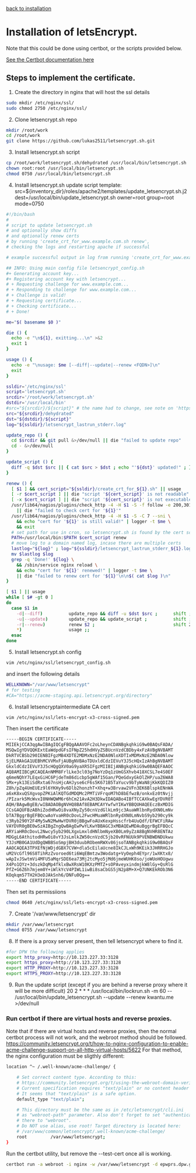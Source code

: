 [back to installation](https://github.com/kwantu/platformconfiguration/wiki/Installation)

# Installation of letsEncrypt.
Note that this could be done using certbot, or the scripts provided below.

[See the Certbot documentation here](https://certbot.eff.org/lets-encrypt/centosrhel7-nginx)


## Steps to implement the certificate.

1. Create the directory in nginx that will host the ssl details
```bash
sudo mkdir /etc/nginx/ssl/
sudo chmod 2750 /etc/nginx/ssl/
```
2. Clone letsencrypt.sh repo
```bash
mkdir /root/work
cd /root/work
git clone https://github.com/lukas2511/letsencrypt.sh.git
```
3. Install letsencrypt.sh script
```bash
cp /root/work/letsencrypt.sh/dehydrated /usr/local/bin/letsencrypt.sh 
chown root:root /usr/local/bin/letsencrypt.sh 
chmod 0750 /usr/local/bin/letsencrypt.sh
```
4. Install letsencrypt.sh update script
  template: src=${inventory_dir}/roles/apache2/templates/update_letsencrypt.sh.j2 dest=/usr/local/bin/update_letsencrypt.sh
            owner=root group=root mode=0750

```bash
#!/bin/bash
#
# script to update letsencrypt.sh
# and optionally show diffs
# and optionally renew certs
# by running 'create_crt_for_www.example.com.sh renew',
# checking the logs and restarting apache if successful

# example successful output in log from running 'create_crt_for_www.example.com.sh renew':

## INFO: Using main config file letsencrypt_config.sh
#+ Generating account key...
#+ Registering account key with letsencrypt...
# + Requesting challenge for www.example.com...
# + Responding to challenge for www.example.com...
# + Challenge is valid!
# + Requesting certificate...
# + Checking certificate...
# + Done!

me="$( basename $0 )"

die () {
  echo -e "\n${1}, exitting...\n" >&2
  exit 1
}

usage () {
  echo -e "\nusage: $me [--diff|--update|--renew <FQDN>]\n"
  exit
}

ssldir='/etc/nginx/ssl'
script='letsencrypt.sh'
srcdir='/root/work/letsencrypt.sh'
dstdir='/usr/local/bin'
#src="${srcdir}/${script}" # the name had to change, see note on 'https://github.com/lukas2511/dehydrated'
src="${srcdir}/dehydrated"
dst="${dstdir}/${script}"
log="${ssldir}/letsencrypt_lastrun_stderr.log"

update_repo () {
  cd $srcdir && git pull &>/dev/null || die "failed to update repo"
  cd - &>/dev/null
}

update_script () {
  diff -q $dst $src || { cat $src > $dst ; echo "'${dst}' updated!" ; } | logger -t $me
}

renew () {
  [ $1 ] && cert_script="${ssldir}/create_crt_for_${1}.sh" || usage
  [ -r $cert_script ] || die "script '${cert_script}' is not readable"
  [ -x $cert_script ] || die "script '${cert_script}' is not executable"
  /usr/lib64/nagios/plugins/check_http -4 -H $1 -S -f follow -e 200,301,302,303,401,403 --sni \
    || die "failed to check cert for '${1}'"
  /usr/lib64/nagios/plugins/check_http -4 -H $1 -S -C 7 --sni \
    && echo "cert for '${1}' is still valid!" | logger -t $me \
    && exit
  # set path for use in cron, so letsencrypt.sh is found by the cert script
  PATH=/usr/local/bin:$PATH $cert_script renew
  # move log to a domain named log, incase there are multiple certs
  lastlog="${log}" ; log="${ssldir}/letsencrypt_lastrun_stderr_${1}.log"
  mv $lastlog $log
  grep -q 'Done!' ${log} \
    && /sbin/service nginx reload \
    && echo "cert for '${1}' renewed!" | logger -t $me \
    || die "failed to renew cert for '${1}'\n\n$( cat $log )\n"
}

[ $1 ] || usage
while [ $# -gt 0 ]
do
  case $1 in
    -d|--diff)          update_repo && diff -u $dst $src ;      shift ;;
    -u|--update)        update_repo && update_script ;          shift ;;
    -r|--renew)         renew $2 ;                              shift 2 ;;
    *)                  usage ;;
  esac
done

```
5. Install letsencrypt.sh config

```bash
vim /etc/nginx/ssl/letsencrypt_config.sh
```
and insert the following details
```bash
WELLKNOWN="/var/www/letsencrypt"
# for testing
#CA="https://acme-staging.api.letsencrypt.org/directory"
```
6. Install letsencryptaintermediate CA cert
```bash
vim /etc/nginx/ssl/lets-encrypt-x3-cross-signed.pem
```
Then insert the certificate
```bash
-----BEGIN CERTIFICATE-----
MIIEkjCCA3qgAwIBAgIQCgFBQgAAAVOFc2oLheynCDANBgkqhkiG9w0BAQsFADA/
MSQwIgYDVQQKExtEaWdpdGFsIFNpZ25hdHVyZSBUcnVzdCBDby4xFzAVBgNVBAMT
DkRTVCBSb290IENBIFgzMB4XDTE2MDMxNzE2NDA0NloXDTIxMDMxNzE2NDA0Nlow
SjELMAkGA1UEBhMCVVMxFjAUBgNVBAoTDUxldCdzIEVuY3J5cHQxIzAhBgNVBAMT
GkxldCdzIEVuY3J5cHQgQXV0aG9yaXR5IFgzMIIBIjANBgkqhkiG9w0BAQEFAAOC
AQ8AMIIBCgKCAQEAnNMM8FrlLke3cl03g7NoYzDq1zUmGSXhvb418XCSL7e4S0EF
q6meNQhY7LEqxGiHC6PjdeTm86dicbp5gWAf15Gan/PQeGdxyGkOlZHP/uaZ6WA8
SMx+yk13EiSdRxta67nsHjcAHJyse6cF6s5K671B5TaYucv9bTyWaN8jKkKQDIZ0
Z8h/pZq4UmEUEz9l6YKHy9v6Dlb2honzhT+Xhq+w3Brvaw2VFn3EK6BlspkENnWA
a6xK8xuQSXgvopZPKiAlKQTGdMDQMc2PMTiVFrqoM7hD8bEfwzB/onkxEz0tNvjj
/PIzark5McWvxI0NHWQWM6r6hCm21AvA2H3DkwIDAQABo4IBfTCCAXkwEgYDVR0T
AQH/BAgwBgEB/wIBADAOBgNVHQ8BAf8EBAMCAYYwfwYIKwYBBQUHAQEEczBxMDIG
CCsGAQUFBzABhiZodHRwOi8vaXNyZy50cnVzdGlkLm9jc3AuaWRlbnRydXN0LmNv
bTA7BggrBgEFBQcwAoYvaHR0cDovL2FwcHMuaWRlbnRydXN0LmNvbS9yb290cy9k
c3Ryb290Y2F4My5wN2MwHwYDVR0jBBgwFoAUxKexpHsscfrb4UuQdf/EFWCFiRAw
VAYDVR0gBE0wSzAIBgZngQwBAgEwPwYLKwYBBAGC3xMBAQEwMDAuBggrBgEFBQcC
ARYiaHR0cDovL2Nwcy5yb290LXgxLmxldHNlbmNyeXB0Lm9yZzA8BgNVHR8ENTAz
MDGgL6AthitodHRwOi8vY3JsLmlkZW50cnVzdC5jb20vRFNUUk9PVENBWDNDUkwu
Y3JsMB0GA1UdDgQWBBSoSmpjBH3duubRObemRWXv86jsoTANBgkqhkiG9w0BAQsF
AAOCAQEA3TPXEfNjWDjdGBX7CVW+dla5cEilaUcne8IkCJLxWh9KEik3JHRRHGJo
uM2VcGfl96S8TihRzZvoroed6ti6WqEBmtzw3Wodatg+VyOeph4EYpr/1wXKtx8/
wApIvJSwtmVi4MFU5aMqrSDE6ea73Mj2tcMyo5jMd6jmeWUHK8so/joWUoHOUgwu
X4Po1QYz+3dszkDqMp4fklxBwXRsW10KXzPMTZ+sOPAveyxindmjkW8lGy+QsRlG
PfZ+G6Z6h7mjem0Y+iWlkYcV4PIWL1iwBi8saCbGS5jN2p8M+X+Q7UNKEkROb3N6
KOqkqm57TH2H3eDJAkSnh6/DNFu0Qg==
-----END CERTIFICATE-----
```
Then set its permissiions
```bash
chmod 0640 /etc/nginx/ssl/lets-encrypt-x3-cross-signed.pem
```
7. Create '/var/www/letsencrypt' dir
```bash
mkdir /var/www/letsencrypt
chmod 0755 /var/www/letsencrypt
```

8. If there is a proxy server present, then tell letsencrypt where to find it.
```bash
#for DPW the following applies
export http_proxy=http://10.123.227.33:3128
export https_proxy=http://10.123.227.33:3128
export HTTP_PROXY=http://10.123.227.33:3128
export HTTPS_PROXY=http://10.123.227.33:3128
``` 
9. Run the update script (except if you are behind a reverse proxy where it will be more difficult)
20 2 * * * /usr/local/bin/lockrun.sh -m 60 -- /usr/local/bin/update_letsencrypt.sh --update --renew kwantu.me >/dev/null

### Run certbot if there are virtual hosts and reverse proxies.

Note that if there are virtual hosts and reverse proxies, then the normal certbot process will not work, and the webroot method should be followed.
https://community.letsencrypt.org/t/how-to-nginx-configuration-to-enable-acme-challenge-support-on-all-http-virtual-hosts/5622
For that method, the nginx configuration must be sligthly different:
```bash
location ^~ /.well-known/acme-challenge/ {

    # Set correct content type. According to this:
    # https://community.letsencrypt.org/t/using-the-webroot-domain-verification-method/1445/29
    # Current specification requires "text/plain" or no content header at all.
    # It seems that "text/plain" is a safe option.
    default_type "text/plain";

    # This directory must be the same as in /etc/letsencrypt/cli.ini
    # as "webroot-path" parameter. Also don't forget to set "authenticator" parameter
    # there to "webroot".
    # Do NOT use alias, use root! Target directory is located here:
    # /var/www/common/letsencrypt/.well-known/acme-challenge/
    root         /var/www/letsencrypt;
}
```
Run the certbot utility, but remove the --test-cert once all is working.
```bash
certbot run -a webroot -i nginx -w /var/www/letsencrypt -d epwprs.dpw.gov.za --test-cert
```

